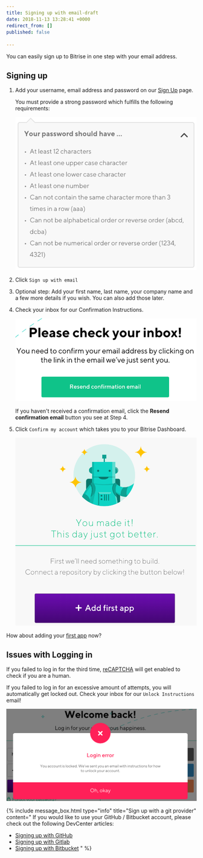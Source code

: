 ```yaml
---
title: Signing up with email-draft
date: 2018-11-13 13:28:41 +0000
redirect_from: []
published: false

---
```

You can easily sign up to Bitrise in one step with your email address.

## Signing up

1. Add your username, email address and password on our [Sign Up](https://app.bitrise.io/users/sign_up) page.

   You must provide a strong password which fulfills the following requirements:

   ![](/img/your-password-should-have-1.png)
2. Click `Sign up with email`
3. Optional step: Add your first name, last name, your company name and a few more details if you wish. You can also add those later.
4. Check your inbox for our Confirmation Instructions.

   ![](/img/check-your-inbox.png)

   If you haven't received a confirmation email, click the **Resend confirmation email** button you see at Step 4.
5. Click `Confirm my account` which takes you to your Bitrise Dashboard.

   ![](/img/add-your-first-app.png)

How about adding your [first app](/getting-started/adding-a-new-app/index/) now?

## Issues with Logging in

If you failed to log in for the third time, [reCAPTCHA](https://developers.google.com/recaptcha/) will get enabled to check if you are a human.

If you failed to log in for an excessive amount of attempts, you will automatically get locked out. Check your inbox for our `Unlock Instructions` email!

![](/img/lockedout.png)

{% include message_box.html type="info" title="Sign up with a git provider" content=" If you would like to use your GitHub / Bitbucket account, please check out the following DevCenter articles:

* [Signing up with GitHub](/getting-started/signing-up/signing-up-with-github)
* [Signing up with Gitlab](/getting-started/signing-up/signing-up-with-gitlab/)
* [Signing up with Bitbucket](/getting-started/signing-up/signing-up-with-bitbucket) " %}